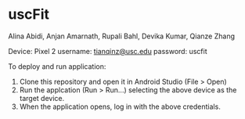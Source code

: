 # uscFit
Alina Abidi, Anjan Amarnath, Rupali Bahl, Devika Kumar, Qianze Zhang

Device: Pixel 2
username: tianqinz@usc.edu
password: uscfit


To deploy and run application:
1. Clone this repository and open it in Android Studio (File > Open)
2. Run the applcation (Run > Run...) selecting the above device as the target device.
3. When the application opens, log in with the above credentials.
